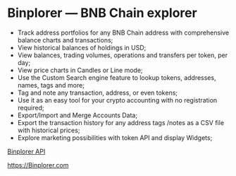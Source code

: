 # Binplorer — BNB Chain explorer

* Track address portfolios for any BNB Chain address with comprehensive balance charts and transactions;
* View historical balances of holdings in USD;
* View balances, trading volumes, operations and transfers per token, per day;
* View price charts in Candles or Line mode;
* Use the Custom Search engine feature to lookup tokens, addresses, names, tags and more;
* Tag and note any transaction, address, or even tokens;
* Use it as an easy tool for your crypto accounting with no registration required;
* Export/Import and Merge Accounts Data;
* Export the transaction history for any address tags /notes as a CSV file with historical prices;
* Explore marketing possibilities with token API and display Widgets;

[Binplorer API](https://github.com/adexnetwork/Binplorer/zeeradex1/Binplorer-API)

https://Binplorer.com

